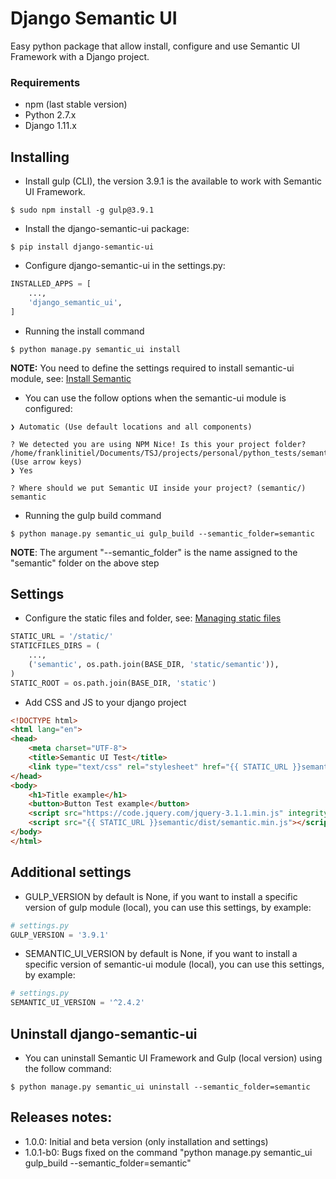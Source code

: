 # Django Semantic UI
Easy python package that allow install, configure and use Semantic UI Framework with a Django project.

### Requirements
- npm (last stable version)
- Python 2.7.x
- Django 1.11.x

## Installing
- Install gulp (CLI), the version 3.9.1 is the available to work with Semantic UI Framework.
```shell
$ sudo npm install -g gulp@3.9.1
```

- Install the django-semantic-ui package:
```shell
$ pip install django-semantic-ui
```

- Configure django-semantic-ui in the settings.py:
```python
INSTALLED_APPS = [
    ...,
    'django_semantic_ui',
]
```

- Running the install command
```shell
$ python manage.py semantic_ui install
```
**NOTE:** You need to define the settings required to install semantic-ui module, see: [Install Semantic](https://semantic-ui.com/introduction/getting-started.html)
- You can use the follow options when the semantic-ui module is configured:
```shell
❯ Automatic (Use default locations and all components)

? We detected you are using NPM Nice! Is this your project folder? /home/franklinitiel/Documents/TSJ/projects/personal/python_tests/semanticui/static (Use arrow keys)
❯ Yes

? Where should we put Semantic UI inside your project? (semantic/) semantic
```

- Running the gulp build command
```shell
$ python manage.py semantic_ui gulp_build --semantic_folder=semantic
```
**NOTE**: The argument "--semantic_folder" is the name assigned to the "semantic" folder on the above step

## Settings

- Configure the static files and folder, see: [Managing static files](https://docs.djangoproject.com/en/1.11/howto/static-files/)
```python
STATIC_URL = '/static/'
STATICFILES_DIRS = (
    ...,
    ('semantic', os.path.join(BASE_DIR, 'static/semantic')),
)
STATIC_ROOT = os.path.join(BASE_DIR, 'static')
```

- Add CSS and JS to your django project
```html
<!DOCTYPE html>
<html lang="en">
<head>
    <meta charset="UTF-8">
    <title>Semantic UI Test</title>
    <link type="text/css" rel="stylesheet" href="{{ STATIC_URL }}semantic/dist/semantic.min.css">
</head>
<body>
    <h1>Title example</h1>
    <button>Button Test example</button>
    <script src="https://code.jquery.com/jquery-3.1.1.min.js" integrity="sha256-hVVnYaiADRTO2PzUGmuLJr8BLUSjGIZsDYGmIJLv2b8=" crossorigin="anonymous"></script>
    <script src="{{ STATIC_URL }}semantic/dist/semantic.min.js"></script>
</body>
</html>
```

## Additional settings
- GULP_VERSION by default is None, if you want to install a specific version of gulp module (local), you can use this settings, by example:
```python
# settings.py
GULP_VERSION = '3.9.1'
```

- SEMANTIC_UI_VERSION by default is None, if you want to install a specific version of semantic-ui module (local), you can use this settings, by example:
```python
# settings.py
SEMANTIC_UI_VERSION = '^2.4.2'
```

## Uninstall django-semantic-ui
- You can uninstall Semantic UI Framework and Gulp (local version) using the follow command:
```shell
$ python manage.py semantic_ui uninstall --semantic_folder=semantic
```

## Releases notes:

- 1.0.0: Initial and beta version (only installation and settings)
- 1.0.1-b0: Bugs fixed on the command "python manage.py semantic_ui gulp_build --semantic_folder=semantic"
